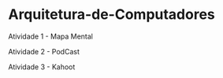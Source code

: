 # Arquitetura-de-Computadores
Atividade 1 - Mapa Mental 

Atividade 2 - PodCast

Atividade 3 - Kahoot
